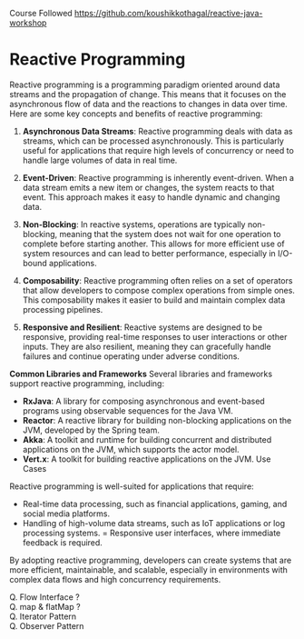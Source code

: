 Course Followed
https://github.com/koushikkothagal/reactive-java-workshop

# Reactive Programming

Reactive programming is a programming paradigm oriented around data streams and the propagation of change. This means that it focuses on the asynchronous flow of data and the reactions to changes in data over time. Here are some key concepts and benefits of reactive programming:

1. **Asynchronous Data Streams**: Reactive programming deals with data as streams, which can be processed asynchronously. This is particularly useful for applications that require high levels of concurrency or need to handle large volumes of data in real time.

2. **Event-Driven**: Reactive programming is inherently event-driven. When a data stream emits a new item or changes, the system reacts to that event. This approach makes it easy to handle dynamic and changing data.

3. **Non-Blocking**: In reactive systems, operations are typically non-blocking, meaning that the system does not wait for one operation to complete before starting another. This allows for more efficient use of system resources and can lead to better performance, especially in I/O-bound applications.

4. **Composability**: Reactive programming often relies on a set of operators that allow developers to compose complex operations from simple ones. This composability makes it easier to build and maintain complex data processing pipelines.

5. **Responsive and Resilient**: Reactive systems are designed to be responsive, providing real-time responses to user interactions or other inputs. They are also resilient, meaning they can gracefully handle failures and continue operating under adverse conditions.

**Common Libraries and Frameworks**
Several libraries and frameworks support reactive programming, including:

- **RxJava**: A library for composing asynchronous and event-based programs using observable sequences for the Java VM.
- **Reactor**: A reactive library for building non-blocking applications on the JVM, developed by the Spring team.
- **Akka**: A toolkit and runtime for building concurrent and distributed applications on the JVM, which supports the actor model.
- **Vert.x**: A toolkit for building reactive applications on the JVM.
Use Cases

Reactive programming is well-suited for applications that require:

- Real-time data processing, such as financial applications, gaming, and social media platforms.
- Handling of high-volume data streams, such as IoT applications or log processing systems.
= Responsive user interfaces, where immediate feedback is required.

By adopting reactive programming, developers can create systems that are more efficient, maintainable, and scalable, especially in environments with complex data flows and high concurrency requirements.


Q. Flow Interface ?\
Q. map & flatMap ?\
Q. Iterator Pattern\
Q. Observer Pattern


